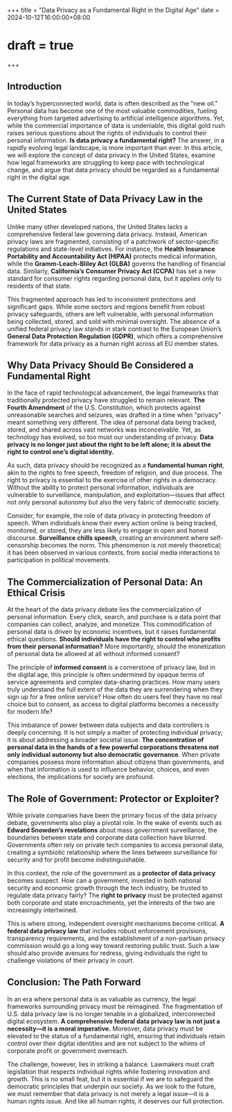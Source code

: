 +++
title = "Data Privacy as a Fundamental Right in the Digital Age"
date = 2024-10-12T16:00:00+08:00
# draft = true
+++

## Introduction

In today’s hyperconnected world, data is often described as the "new oil." Personal data has become one of the most valuable commodities, fueling everything from targeted advertising to artificial intelligence algorithms. Yet, while the commercial importance of data is undeniable, this digital gold rush raises serious questions about the rights of individuals to control their personal information. **Is data privacy a fundamental right?** The answer, in a rapidly evolving legal landscape, is more important than ever. In this article, we will explore the concept of data privacy in the United States, examine how legal frameworks are struggling to keep pace with technological change, and argue that data privacy should be regarded as a fundamental right in the digital age.

## The Current State of Data Privacy Law in the United States

Unlike many other developed nations, the United States lacks a comprehensive federal law governing data privacy. Instead, American privacy laws are fragmented, consisting of a patchwork of sector-specific regulations and state-level initiatives. For instance, the **Health Insurance Portability and Accountability Act (HIPAA)** protects medical information, while the **Gramm-Leach-Bliley Act (GLBA)** governs the handling of financial data. Similarly, **California’s Consumer Privacy Act (CCPA)** has set a new standard for consumer rights regarding personal data, but it applies only to residents of that state.

This fragmented approach has led to inconsistent protections and significant gaps. While some sectors and regions benefit from robust privacy safeguards, others are left vulnerable, with personal information being collected, stored, and sold with minimal oversight. The absence of a unified federal privacy law stands in stark contrast to the European Union’s **General Data Protection Regulation (GDPR)**, which offers a comprehensive framework for data privacy as a human right across all EU member states.

## Why Data Privacy Should Be Considered a Fundamental Right

In the face of rapid technological advancement, the legal frameworks that traditionally protected privacy have struggled to remain relevant. **The Fourth Amendment** of the U.S. Constitution, which protects against unreasonable searches and seizures, was drafted in a time when "privacy" meant something very different. The idea of personal data being tracked, stored, and shared across vast networks was inconceivable. Yet, as technology has evolved, so too must our understanding of privacy. **Data privacy is no longer just about the right to be left alone; it is about the right to control one’s digital identity.**

As such, data privacy should be recognized as a **fundamental human right**, akin to the rights to free speech, freedom of religion, and due process. The right to privacy is essential to the exercise of other rights in a democracy. Without the ability to protect personal information, individuals are vulnerable to surveillance, manipulation, and exploitation—issues that affect not only personal autonomy but also the very fabric of democratic society.

Consider, for example, the role of data privacy in protecting freedom of speech. When individuals know their every action online is being tracked, monitored, or stored, they are less likely to engage in open and honest discourse. **Surveillance chills speech**, creating an environment where self-censorship becomes the norm. This phenomenon is not merely theoretical; it has been observed in various contexts, from social media interactions to participation in political movements.

## The Commercialization of Personal Data: An Ethical Crisis

At the heart of the data privacy debate lies the commercialization of personal information. Every click, search, and purchase is a data point that companies can collect, analyze, and monetize. This commodification of personal data is driven by economic incentives, but it raises fundamental ethical questions. **Should individuals have the right to control who profits from their personal information?** More importantly, should the monetization of personal data be allowed at all without informed consent?

The principle of **informed consent** is a cornerstone of privacy law, but in the digital age, this principle is often undermined by opaque terms of service agreements and complex data-sharing practices. How many users truly understand the full extent of the data they are surrendering when they sign up for a free online service? How often do users feel they have no real choice but to consent, as access to digital platforms becomes a necessity for modern life?

This imbalance of power between data subjects and data controllers is deeply concerning. It is not simply a matter of protecting individual privacy; it is about addressing a broader societal issue. **The concentration of personal data in the hands of a few powerful corporations threatens not only individual autonomy but also democratic governance**. When private companies possess more information about citizens than governments, and when that information is used to influence behavior, choices, and even elections, the implications for society are profound.

## The Role of Government: Protector or Exploiter?

While private companies have been the primary focus of the data privacy debate, governments also play a pivotal role. In the wake of events such as **Edward Snowden’s revelations** about mass government surveillance, the boundaries between state and corporate data collection have blurred. Governments often rely on private tech companies to access personal data, creating a symbiotic relationship where the lines between surveillance for security and for profit become indistinguishable.

In this context, the role of the government as a **protector of data privacy** becomes suspect. How can a government, invested in both national security and economic growth through the tech industry, be trusted to regulate data privacy fairly? The **right to privacy** must be protected against both corporate and state encroachments, yet the interests of the two are increasingly intertwined.

This is where strong, independent oversight mechanisms become critical. **A federal data privacy law** that includes robust enforcement provisions, transparency requirements, and the establishment of a non-partisan privacy commission would go a long way toward restoring public trust. Such a law should also provide avenues for redress, giving individuals the right to challenge violations of their privacy in court.

## Conclusion: The Path Forward

In an era where personal data is as valuable as currency, the legal frameworks surrounding privacy must be reimagined. The fragmentation of U.S. data privacy law is no longer tenable in a globalized, interconnected digital ecosystem. **A comprehensive federal data privacy law is not just a necessity—it is a moral imperative.** Moreover, data privacy must be elevated to the status of a fundamental right, ensuring that individuals retain control over their digital identities and are not subject to the whims of corporate profit or government overreach.

The challenge, however, lies in striking a balance. Lawmakers must craft legislation that respects individual rights while fostering innovation and growth. This is no small feat, but it is essential if we are to safeguard the democratic principles that underpin our society. As we look to the future, we must remember that data privacy is not merely a legal issue—it is a human rights issue. And like all human rights, it deserves our full protection.
